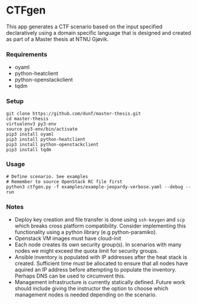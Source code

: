 # CTFgen
This app generates a CTF scenario based on the input specified declaratively using a domain specific language that is designed and created as part of a Master thesis at NTNU Gjøvik.

### Requirements
* oyaml
* python-heatclient
* python-openstackclient
* tqdm

### Setup

```
git clone https://github.com/dunf/master-thesis.git
cd master-thesis
virtualenv3 py3-env
source py3-env/bin/activate
pip3 install oyaml
pip3 install python-heatclient
pip3 install python-openstackclient
pip3 install tqdm
```
### Usage
```
# Define scenario. See examples
# Remember to source OpenStack RC file first
python3 ctfgen.py -f examples/example-jeopardy-verbose.yaml --debug --run
```

### Notes
* Deploy key creation and file transfer is done using `ssh-keygen` and `scp` which breaks cross platform compatibility. Consider implementing this functionality using a python library (e.g python-paramiko).
* Openstack VM images must have cloud-init
* Each node creates its own security group(s). In scenarios with many nodes we might exceed the quota limit for security groups.  
* Ansible inventory is populated with IP addresses after the heat stack is created. Sufficient time must be allocated to ensure that all nodes have aquired an IP address before attempting to populate the inventory. Perhaps DNS can be used to circumvent this.
* Management infrastructure is currently statically defined. Future work should include giving the instructor the option to choose which management nodes is needed depending on the scenario.
